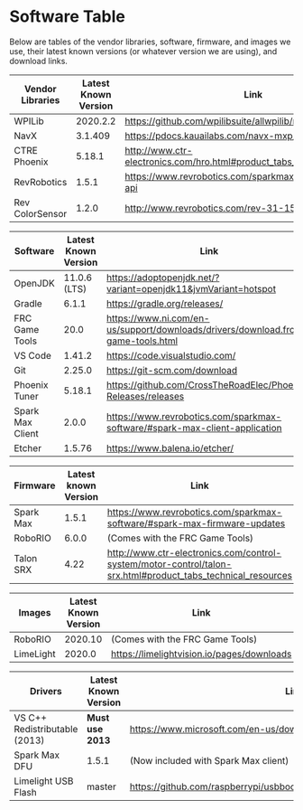 # Software Table
Below are tables of the vendor libraries, software, firmware, and images we use, their latest known versions (or whatever version we are using), and download links. 

| Vendor Libraries | Latest Known Version | Link |
|------------------|----------------------|------|
| WPILib           | 2020.2.2             | https://github.com/wpilibsuite/allwpilib/releases
| NavX             | 3.1.409              | https://pdocs.kauailabs.com/navx-mxp/software/ 
| CTRE Phoenix     | 5.18.1               | http://www.ctr-electronics.com/hro.html#product_tabs_technical_resources
| RevRobotics      | 1.5.1                | https://www.revrobotics.com/sparkmax-software/#java-api 
| Rev ColorSensor  | 1.2.0                | http://www.revrobotics.com/rev-31-1557/ 

| Software         | Latest Known Version | Link |
|------------------|----------------------|------|
| OpenJDK          | 11.0.6 (LTS)         | https://adoptopenjdk.net/?variant=openjdk11&jvmVariant=hotspot
| Gradle           | 6.1.1                | https://gradle.org/releases/
| FRC Game Tools   | 20.0                 | https://www.ni.com/en-us/support/downloads/drivers/download.frc-game-tools.html
| VS Code          | 1.41.2               | https://code.visualstudio.com/
| Git              | 2.25.0               | https://git-scm.com/download
| Phoenix Tuner    | 5.18.1               | https://github.com/CrossTheRoadElec/Phoenix-Releases/releases
| Spark Max Client | 2.0.0                | https://www.revrobotics.com/sparkmax-software/#spark-max-client-application
| Etcher           | 1.5.76               | https://www.balena.io/etcher/

| Firmware  | Latest known Version | Link |
|-----------|----------------------|------|
| Spark Max | 1.5.1                | https://www.revrobotics.com/sparkmax-software/#spark-max-firmware-updates
| RoboRIO   | 6.0.0                | (Comes with the FRC Game Tools)
| Talon SRX | 4.22                 | http://www.ctr-electronics.com/control-system/motor-control/talon-srx.html#product_tabs_technical_resources

| Images    | Latest Known Version | Link |
|-----------|----------------------|------|
| RoboRIO   | 2020.10              | (Comes with the FRC Game Tools)
| LimeLight | 2020.0               | https://limelightvision.io/pages/downloads

| Drivers                       | Latest Known Version | Link |
|-------------------------------|----------------------|------|
| VS C++ Redistributable (2013) | **Must use 2013**    | https://www.microsoft.com/en-us/download/details.aspx?id=40784
| Spark Max DFU                 | 1.5.1                | (Now included with Spark Max client)
| Limelight USB Flash           | master               | https://github.com/raspberrypi/usbboot/raw/master/win32/rpiboot_setup.exe
